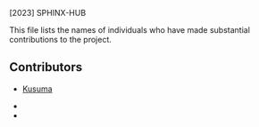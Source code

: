 [2023] SPHINX-HUB

This file lists the names of individuals who have made substantial contributions to the project.

## Contributors

- [Kusuma](https://github.com/ChyKusuma)

-

-
